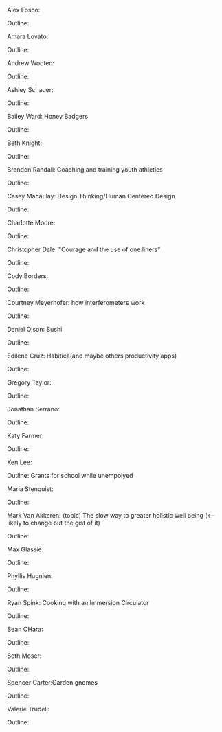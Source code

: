 Alex Fosco:

Outline:


Amara Lovato:

Outline:


Andrew Wooten:

Outline:



Ashley Schauer:

Outline:



Bailey Ward: Honey Badgers

Outline:



Beth Knight:

Outline: 



Brandon Randall: Coaching and training youth athletics

Outline:



Casey Macaulay: Design Thinking/Human Centered Design

Outline:



Charlotte Moore:

Outline:



Christopher Dale:   "Courage and the use of one liners"

Outline:



Cody Borders:

Outline:



Courtney Meyerhofer: how interferometers work

Outline:




Daniel Olson: Sushi

Outline:


Edilene Cruz: Habitica(and maybe others productivity apps)

Outline:



Gregory Taylor:

Outline:



Jonathan Serrano:

Outline:



Katy Farmer:

Outline:



Ken Lee:

Outline: Grants for school while unempolyed



Maria Stenquist:

Outline:



Mark Van Akkeren: (topic) The slow way to greater holistic well being (<-- likely to change but the gist of it) 

Outline: 



Max Glassie:

Outline:



Phyllis Hugnien:

Outline:



Ryan Spink: Cooking with an Immersion Circulator

Outline:



Sean OHara:

Outline:



Seth Moser:

Outline:



Spencer Carter:Garden gnomes

Outline:



Valerie Trudell:

Outline:



